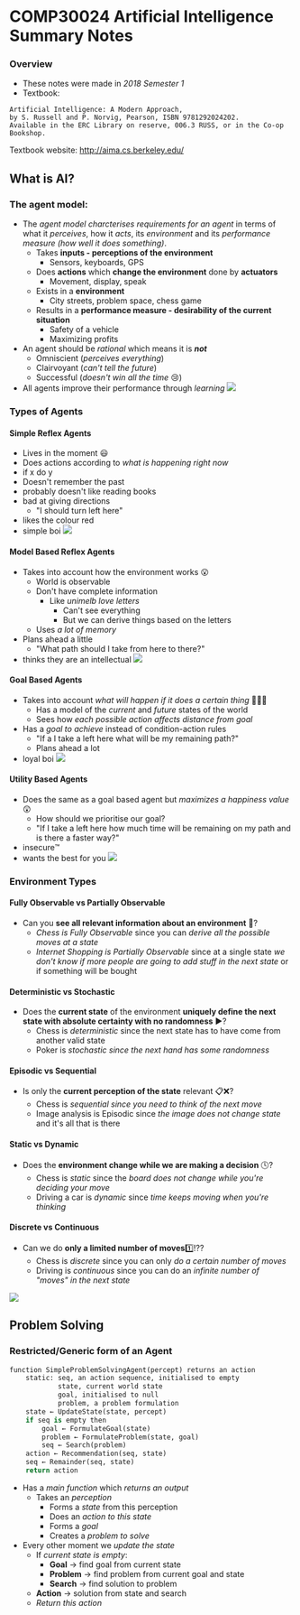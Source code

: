 # COMP30024 Artificial Intelligence Summary Notes

### Overview
- These notes were made in *2018 Semester 1*
- Textbook:
```
Artificial Intelligence: A Modern Approach, 
by S. Russell and P. Norvig, Pearson, ISBN 9781292024202. 
Available in the ERC Library on reserve, 006.3 RUSS, or in the Co-op Bookshop.
```
Textbook website: http://aima.cs.berkeley.edu/

## What is AI?
### The agent model:
- The *agent model charcterises requirements for an agent* in terms of what it *perceives*, how it *acts*, its *environment* and its *performance measure (how well it does something)*.
	- Takes **inputs - perceptions of the environment**
		- Sensors, keyboards, GPS
	- Does **actions** which **change the environment** done by **actuators**
		- Movement, display, speak
	- Exists in a **environment**
		- City streets, problem space, chess game
	- Results in a **performance measure - desirability of the current situation**
		- Safety of a vehicle
		- Maximizing profits
- An agent should be *rational* which means it is ***not***
	- Omniscient (*perceives everything*)
	- Clairvoyant (*can't tell the future*)
	- Successful (*doesn't win all the time* :cry:)
- All agents improve their performance through *learning*
![](summary/summary0.png)

### Types of Agents
#### Simple Reflex Agents
- Lives in the moment :smiley:
- Does actions according to *what is happening right now*
- if x do y
- Doesn't remember the past
- probably doesn't like reading books
- bad at giving directions
	- "I should turn left here"
- likes the colour red
- simple boi
![](summary/summary1.png)

#### Model Based Reflex Agents
- Takes into account how the environment works :open_mouth:
	- World is observable
	- Don't have complete information
		- Like *unimelb love letters*
			- Can't see everything
			- But we can derive things based on the letters
	- Uses *a lot of memory*
- Plans ahead a little
	- "What path should I take from here to there?"
- thinks they are an intellectual
![](summary/summary2.png)

#### Goal Based Agents
- Takes into account *what will happen if it does a certain thing* 🤔🤔🤔
	- Has a model of the *current* and *future* states of the world
	- Sees how *each possible action affects distance from goal*
- Has a *goal to achieve* instead of condition-action rules
	- "If a I take a left here what will be my remaining path?"
	- Plans ahead a lot
- loyal boi
![](summary/summary3.png)

#### Utility Based Agents
- Does the same as a goal based agent but *maximizes a happiness value* :astonished:
	- How should we prioritise our goal?
	- "If I take a left here how much time will be remaining on my path and is there a faster way?"
- insecure:tm:
- wants the best for you
![](summary/summary4.png)

### Environment Types
#### Fully Observable vs Partially Observable
- Can you **see all relevant information about an environment** :eyes:?
	- *Chess is Fully Observable* since you can *derive all the possible moves at a state*
	- *Internet Shopping is Partially Observable* since at a single state *we don't know if more people are going to add stuff in the next state* or if something will be bought

#### Deterministic vs Stochastic
- Does the **current state** of the environment **uniquely define the next state with absolute certainty with no randomness** :arrow_forward:?
	- Chess is *deterministic* since the next state has to have come from another valid state 
	- Poker is *stochastic since the next hand has some randomness*

#### Episodic vs Sequential
- Is only the **current perception of the state** relevant :clipboard::x:?
	- Chess is *sequential since you need to think of the next move*
	- Image analysis is Episodic since *the image does not change state* and it's all that is there

#### Static vs Dynamic
- Does the **environment change while we are making a decision** :clock4:?
	- Chess is *static* since the *board does not change while you're deciding your move*
	- Driving a car is *dynamic* since *time keeps moving when you're thinking*

#### Discrete vs Continuous
- Can we do **only a limited number of moves**:one::interrobang:?
	- Chess is *discrete* since you can only *do a certain number of moves*
	- Driving is *continuous* since you can do an *infinite number of "moves" in the next state*

![](summary/summary5.png)

## Problem Solving
### Restricted/Generic form of an Agent

```python
function SimpleProblemSolvingAgent(percept) returns an action
	static:	seq, an action sequence, initialised to empty
			state, current world state
			goal, initialised to null
			problem, a problem formulation
	state ← UpdateState(state, percept)
	if seq is empty then
		goal ← FormulateGoal(state)
		problem ← FormulateProblem(state, goal)
		seq ← Search(problem)
	action ← Recommendation(seq, state)
	seq ← Remainder(seq, state)
	return action
```

- Has a *main function* which *returns an output*
	- Takes an *perception*
		- Forms a *state* from this perception
		- Does an *action to this state*
		- Forms a *goal*
		- Creates a *problem to solve*
- Every other moment we *update the state*
	- If *current state is empty*:
		- **Goal** -> find goal from current state
		- **Problem** -> find problem from current goal and state
		- **Search** -> find solution to problem
	- **Action** -> solution from state and search
	- *Return this action*


